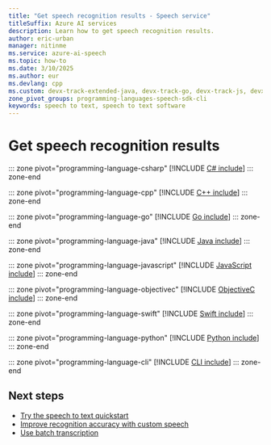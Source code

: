 ```yaml
---
title: "Get speech recognition results - Speech service"
titleSuffix: Azure AI services
description: Learn how to get speech recognition results.
author: eric-urban
manager: nitinme
ms.service: azure-ai-speech
ms.topic: how-to
ms.date: 3/10/2025
ms.author: eur
ms.devlang: cpp
ms.custom: devx-track-extended-java, devx-track-go, devx-track-js, devx-track-python
zone_pivot_groups: programming-languages-speech-sdk-cli
keywords: speech to text, speech to text software
---
```


# Get speech recognition results

::: zone pivot="programming-language-csharp"
[!INCLUDE [C# include](includes/how-to/recognize-speech-results/csharp.md)]
::: zone-end

::: zone pivot="programming-language-cpp"
[!INCLUDE [C++ include](includes/how-to/recognize-speech-results/cpp.md)]
::: zone-end

::: zone pivot="programming-language-go"
[!INCLUDE [Go include](includes/how-to/recognize-speech-results/go.md)]
::: zone-end

::: zone pivot="programming-language-java"
[!INCLUDE [Java include](includes/how-to/recognize-speech-results/java.md)]
::: zone-end

::: zone pivot="programming-language-javascript"
[!INCLUDE [JavaScript include](includes/how-to/recognize-speech-results/javascript.md)]
::: zone-end

::: zone pivot="programming-language-objectivec"
[!INCLUDE [ObjectiveC include](includes/how-to/recognize-speech-results/objectivec.md)]
::: zone-end

::: zone pivot="programming-language-swift"
[!INCLUDE [Swift include](includes/how-to/recognize-speech-results/swift.md)]
::: zone-end

::: zone pivot="programming-language-python"
[!INCLUDE [Python include](./includes/how-to/recognize-speech-results/python.md)]
::: zone-end

::: zone pivot="programming-language-cli"
[!INCLUDE [CLI include](./includes/how-to/recognize-speech-results/cli.md)]
::: zone-end

## Next steps

* [Try the speech to text quickstart](get-started-speech-to-text.md)
* [Improve recognition accuracy with custom speech](custom-speech-overview.md)
* [Use batch transcription](batch-transcription.md)
